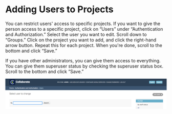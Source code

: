 # Adding Users to Projects

You can restrict users' access to specific projects. If you want to give the person access to a specific project, click on “Users” under “Authentication and Authorization.” Select the user you want to edit. Scroll down to “Groups.” Click on the project you want to add, and click the right-hand arrow button. Repeat this for each project. When you're done, scroll to the bottom and click “Save.”

If you have other administrators, you can give them access to everything. You can give them superuser status by checking the superuser status box. Scroll to the bottom and click “Save.”

![](../.gitbook/assets/screen-shot-2019-09-11-at-8.08.34-am.png)

